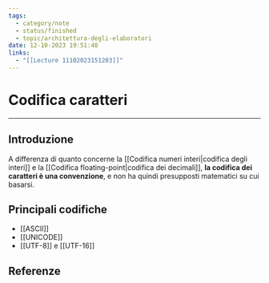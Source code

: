 ```yaml
---
tags:
  - category/note
  - status/finished
  - topic/architettura-degli-elaboratori
date: 12-10-2023 19:51:48
links:
  - "[[Lecture 11102023151203]]"
---
```

# Codifica caratteri
---
## Introduzione
A differenza di quanto concerne la [[Codifica numeri interi|codifica degli interi]] e la [[Codifica floating-point|codifica dei decimali]], **la codifica dei caratteri è una convenzione**, e non ha quindi presupposti matematici su cui basarsi.

## Principali codifiche
- [[ASCII]]
- [[UNICODE]]
- [[UTF-8]] e [[UTF-16]]

## Referenze
